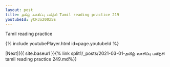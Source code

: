 ```yaml
---
layout: post
title: தமிழ் வாசிப்பு பயிற்சி Tamil reading practice 219
youtubeId: yCF3o200z5E
---
```

 
 
Tamil reading practice
 
 
 
 
 


{% include youtubePlayer.html id=page.youtubeId %}
 
[Next]({{ site.baseurl }}{% link  split1/_posts/2021-03-01-தமிழ் வாசிப்பு பயிற்சி tamil reading practice 249.md%})
 
